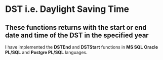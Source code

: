 # DST i.e. Daylight Saving Time

## These functions returns with the start or end date and time of the DST in the specified year

I have implemented the 
**DSTEnd** and **DSTStart** functions in 
**MS SQL**
**Oracle PL/SQL** and
**Postgre PL/SQL**
languages.
